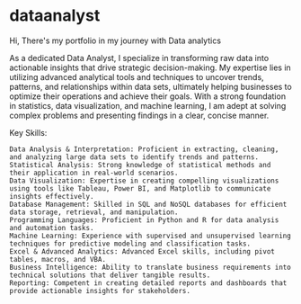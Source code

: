 # dataanalyst
Hi, There's my portfolio in my journey with Data analytics

As a dedicated Data Analyst, I specialize in transforming raw data into actionable insights that drive strategic decision-making. My expertise lies in utilizing advanced analytical tools and techniques to uncover trends, patterns, and relationships within data sets, ultimately helping businesses to optimize their operations and achieve their goals. With a strong foundation in statistics, data visualization, and machine learning, I am adept at solving complex problems and presenting findings in a clear, concise manner.

Key Skills:

    Data Analysis & Interpretation: Proficient in extracting, cleaning, and analyzing large data sets to identify trends and patterns.
    Statistical Analysis: Strong knowledge of statistical methods and their application in real-world scenarios.
    Data Visualization: Expertise in creating compelling visualizations using tools like Tableau, Power BI, and Matplotlib to communicate insights effectively.
    Database Management: Skilled in SQL and NoSQL databases for efficient data storage, retrieval, and manipulation.
    Programming Languages: Proficient in Python and R for data analysis and automation tasks.
    Machine Learning: Experience with supervised and unsupervised learning techniques for predictive modeling and classification tasks.
    Excel & Advanced Analytics: Advanced Excel skills, including pivot tables, macros, and VBA.
    Business Intelligence: Ability to translate business requirements into technical solutions that deliver tangible results.
    Reporting: Competent in creating detailed reports and dashboards that provide actionable insights for stakeholders.
